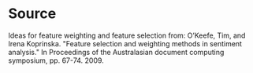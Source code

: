 # Source

Ideas for feature weighting and feature selection from: 
O’Keefe, Tim, and Irena Koprinska. "Feature selection and weighting methods in sentiment analysis." In Proceedings of the Australasian document computing symposium, pp. 67-74. 2009.